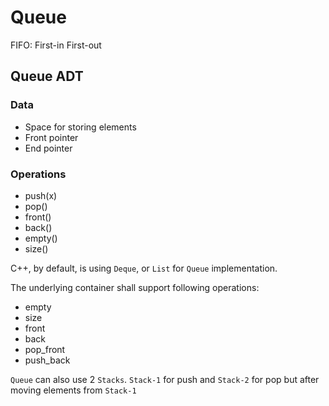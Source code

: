 # Queue

FIFO: First-in First-out

## Queue ADT

### Data

- Space for storing elements
- Front pointer
- End pointer

### Operations

- push(x)
- pop()
- front()
- back()
- empty()
- size()

C++, by default, is using `Deque`, or `List` for `Queue` implementation.

The underlying container shall support following operations:

- empty
- size
- front
- back
- pop_front
- push_back

`Queue` can also use 2 `Stacks`. `Stack-1` for push and `Stack-2` for pop but after moving elements from `Stack-1`